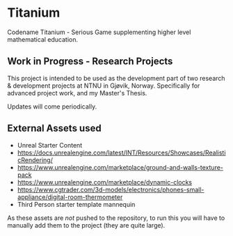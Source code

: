 # Titanium
Codename Titanium - Serious Game supplementing higher level mathematical education.

## Work in Progress - Research Projects
This project is intended to be used as the development part of two research & development projects at NTNU in Gjøvik, Norway.
Specifically for advanced project work, and my Master's Thesis. 

Updates will come periodically. 

## External Assets used
- Unreal Starter Content
- https://docs.unrealengine.com/latest/INT/Resources/Showcases/RealisticRendering/
- https://www.unrealengine.com/marketplace/ground-and-walls-texture-pack
- https://www.unrealengine.com/marketplace/dynamic-clocks
- https://www.cgtrader.com/3d-models/electronics/phones-small-appliance/digital-room-thermometer
- Third Person starter template mannequin

As these assets are *not* pushed to the repository, to run this you will have to manually add them to the project (they are quite large). 
